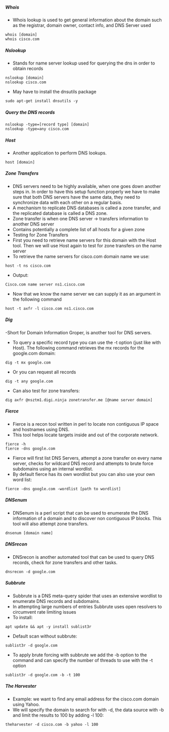 ##### Whois
- Whois lookup is used to get general information about the domain such as the registrar, domain owner, contact info, and DNS Server used 
````
whois [domain]
whois cisco.com
````
##### Nslookup
- Stands for name server lookup used for querying the dns in order to obtain records
````
nslookup [domain]
nslookup cisco.com
````
- May have to install the dnsutils package
````
sudo apt-get install dnsutils -y
````
##### Query the DNS records
````
nslookup -type=[record type] [domain]
nslookup -type=any cisco.com
````
##### Host
- Another application to perform DNS lookups.  
````
host [domain]
````
##### Zone Transfers 
- DNS servers need to be highly available, when one goes down another steps in.  In order to have this setup function properly we have to make sure that both DNS servers have the same data, they need to synchronize data with each other on a regular basis. 
- A mechanism to replicate DNS databases is called a zone transfer, and the replicated database is called a DNS zone. 
- Zone transfer is when one DNS server -> transfers information to another DNS server
- Contains potentially a complete list of all hosts for a given zone
- Testing for Zone Transfers
- First you need to retrieve name servers for this domain with the Host tool. Then we will use Host again to test for zone transfers on the name server
- To retrieve the name servers for cisco.com domain name we use:
````
host -t ns cisco.com
````
- Output:
````
Cisco.com name server ns1.cisco.com
````
- Now that we know the name server we can supply it as an argument in the following command 
````
host -t axfr -l cisco.com ns1.cisco.com
````
##### Dig 
-Short for Domain Information Groper, is another tool for DNS servers.  
- To query a specific record type you can use the -t option (just like with Host).  The following command retrieves the mx records for the google.com domain:
````
dig -t mx google.com
````
- Or you can request all records 
````
dig -t any google.com
````
- Can also test for zone transfers:
````
dig axfr @nsztm1.digi.ninja zonetransfer.me [@name server domain]
````
##### Fierce
- Fierce is a recon tool written in perl to locate non contiguous IP space and hostnames using DNS.
- This tool helps locate targets inside and out of the corporate network.
````
fierce -h  
fierce -dns google.com
````
- Fierce will first list DNS Servers, attempt a zone transfer on every name server, checks for wildcard DNS record and attempts to brute force subdomains using an internal wordlist.
- By default fierce has its own wordlist but you can also use your own word list:
````
fierce -dns google.com -wordlist [path to wordlist]
````
##### DNSenum
- DNSenum is a perl script that can be used to enumerate the DNS information of a domain and to discover non contiguous IP blocks.  This tool will also attempt zone transfers.
```` 
dnsenum [domain name]
````
##### DNSrecon
- DNSrecon is another automated tool that can be used to query DNS records, check for zone transfers and other tasks.  
````
dnsrecon -d google.com
````
##### Subbrute 
- Subbrute is a DNS meta-query spider that uses an extensive wordlist to enumerate DNS records and subdomains.  
- In attempting large numbers of entries Subbrute uses open resolvers to circumvent rate limiting issues 
- To install:
````
apt update && apt -y install sublist3r
````
- Default scan without subbrute:
````
sublist3r -d google.com
````
- To apply brute forcing with subbrute we add the -b option to the command and can specify the number of threads to use with the -t option
````
sublist3r -d google.com -b -t 100
````
##### The Harvester
- Example: we want to find any email address for the cisco.com domain using Yahoo.  
- We will specify the domain to search for with -d, the data source with -b and limit the results to 100 by adding -l 100:
````
theharvester -d cisco.com -b yahoo -l 100
````























